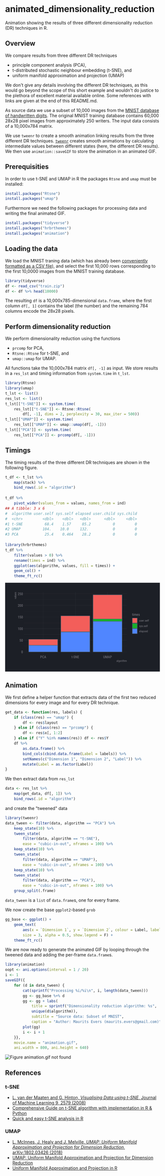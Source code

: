# animated_dimensionality_reduction

Animation showing the results of three different dimensionality reduction (DR) techniques in R.

## Overview

We compare results from three different DR techniques

- principle component analysis (PCA),
- t-distributed stochastic neighbour embedding (t-SNE), and
- uniform manifold approximation and projection (UMAP)

We don't give any details involving the different DR techniques, as this would go beyond the scope of this short example and wouldn't do justice to the plethora of excellent material available online. Some references with links are given at the end of this README.md.

As source data we use a subset of 10,000 images from the [MNIST database of handwritten digits](http://yann.lecun.com/exdb/mnist/). The original MNIST training database contains 60,000 28x28 pixel images from approximately 250 writers. The input data consists of a 10,000x784 matrix.

We use `tweenr` to create a smooth animation linking results from the three different DR techniques. [`tweenr`](https://github.com/thomasp85/tweenr) creates smooth animations by calculating intermediate values between different states (here, the different DR results). We then use `animation::saveGIF` to store the animation in an animated GIF.


## Prerequisities

In order to use t-SNE and UMAP in R the packages `Rtsne` and `umap` must be installed:

```r
install.packages("Rtsne")
install.packages("umap")
```

Furthermore we need the following packages for processing data and writing the final animated GIF.

```r
install.packages("tidyverse")
install.packages("hrbrthemes")
install.packages("animation")
```


## Loading the data

We load the MNIST traning data (which has already been [conveniently formatted as a CSV file](https://pjreddie.com/projects/mnist-in-csv/)), and select the first 10,000 rows corresponding to the first 10,0000 images from the MNIST training database.

```r
library(tidyverse)
df <- read_csv("train.zip")
df <- df %>% head(10000)
```

The resulting `df` is a 10,000x785-dimensional `data.frame`, where the first column `df[, 1]` contains the label (the number) and the remaining 784 columns encode the 28x28 pixels.

## Perform dimensionality reduction

We perform dimensionality reduction using the functions

- `prcomp` for PCA,
- `Rtsne::Rtsne` for t-SNE, and
- `umap::umap` for UMAP.

All functions take the 10,000x784 matrix `df[, -1]` as input. We store results in a `res_lst` and timing information from `system.time` in `t_lst`.

```r
library(Rtsne)
library(umap)
t_lst <- list()
res_lst <- list()
t_lst[["t-SNE"]] <- system.time(
    res_lst[["t-SNE"]] <- Rtsne::Rtsne(
        df[, -1], dims = 2, perplexity = 30, max_iter = 500))
t_lst[["UMAP"]] <- system.time(
    res_lst[["UMAP"]] <- umap::umap(df[, -1]))
t_lst[["PCA"]] <- system.time(
    res_lst[["PCA"]] <- prcomp(df[, -1]))
```

## Timings

The timing results of the three different DR techniques are shown in the following figure.

```r
t_df <- t_lst %>%
    map(stack) %>%
    bind_rows(.id = "algorithm")

t_df %>%
    pivot_wider(values_from = values, names_from = ind)
## A tibble: 3 x 6
#  algorithm user.self sys.self elapsed user.child sys.child
#  <chr>         <dbl>    <dbl>   <dbl>      <dbl>     <dbl>
#1 t-SNE          68.4    1.57     85.2          0         0
#2 UMAP          104.    10.0     132.           0         0
#3 PCA            25.4    0.464    28.2          0         0    

library(hrbrthemes)
t_df %>%
    filter(values > 0) %>%
    rename(times = ind) %>%
    ggplot(aes(algorithm, values, fill = times)) +
    geom_col() +
    theme_ft_rc()
```

![Figure `timings.png` not found](./timings.png)

## Animation

We first define a helper function that extracts data of the first two reduced dimensions for every image and for every DR technique.  

```r
get_data <- function(res, labels) {
    if (class(res) == "umap") {
        df <- res$layout
    } else if (class(res) == "prcomp") {
        df <- res$x[, 1:2]
    } else if ("Y" %in% names(res)) df <- res$Y
    df %>%
        as.data.frame() %>%
        bind_cols(cbind.data.frame(Label = labels)) %>%
        setNames(c("Dimension 1", "Dimension 2", "Label")) %>%
        mutate(Label = as.factor(Label))
}
```

We then extract data from `res_lst`

```r
data <- res_lst %>%
    map(get_data, df[, 1]) %>%
    bind_rows(.id = "algorithm")
```

and create the "tweened" data

```r
library(tweenr)
data_tween <- filter(data, algorithm == "PCA") %>%
    keep_state(10) %>%
    tween_state(
        filter(data, algorithm == "t-SNE"),
        ease = "cubic-in-out", nframes = 100) %>%
    keep_state(10) %>%
    tween_state(
        filter(data, algorithm == "UMAP"),
        ease = "cubic-in-out", nframes = 100) %>%
    keep_state(10) %>%
    tween_state(
        filter(data, algorithm == "PCA"),
        ease = "cubic-in-out", nframes = 100) %>%
    group_split(.frame)
```

`data_tween` is a `list` of `data.frame`s, one for every frame.

We now create the base `ggplot2`-based `grob`

```r
gg_base <- ggplot() +
    geom_text(
        aes(x = `Dimension 1`, y = `Dimension 2`, colour = Label, label = Label),
        size = 3, alpha = 0.5, show.legend = F) +
    theme_ft_rc()
```

We are now ready to generate the animated GIF by looping through the tweened data and adding the per-frame `data.frame`s.

```r
library(animation)
oopt <- ani.options(interval = 1 / 20)
i <- 1
saveGIF({
    for (d in data_tween) {
        cat(sprintf("Processing %i/%i\n", i, length(data_tween)))
        gg <- gg_base %+% d
        gg <- gg + labs(
            title = sprintf("Dimensionality reduction algorithm: %s",
            unique(d$algorithm)),
            subtitle = "Source data: Subset of MNIST",
            caption = "Author: Maurits Evers (maurits.evers@gmail.com)")
        plot(gg)
        i <- i + 1
    }},
    movie.name = "animation.gif",
    ani.width = 800, ani.height = 640)
```

![Figure `animation.gif` not found](./animation.gif)

## References

### t-SNE
- [L. van der Maaten and G. Hinton, *Visualising Data using t-SNE*, Journal of Machine Learning 9, 2579 (2008)  ](http://www.jmlr.org/papers/volume9/vandermaaten08a/vandermaaten08a.pdf)
- [Comprehensive Guide on t-SNE algorithm with implementation in R & Python](https://www.analyticsvidhya.com/blog/2017/01/t-sne-implementation-r-python/)
- [Quick and easy t-SNE analysis in R](https://www.r-bloggers.com/quick-and-easy-t-sne-analysis-in-r/)

### UMAP
- [L. McInnes, J. Healy and J. Melville, *UMAP: Uniform Manifold Approximation and Projection for Dimension Reduction*, arXiv:1802.03426 (2018)](https://arxiv.org/abs/1802.03426)
- [UMAP: Uniform Manifold Approximation and Projection for Dimension Reduction](https://umap-learn.readthedocs.io/en/latest/index.html)
- [Uniform Manifold Approximation and Projection in R](https://cran.r-project.org/web/packages/umap/vignettes/umap.html)
